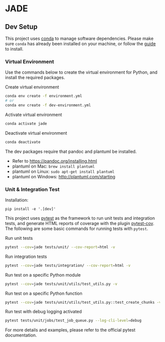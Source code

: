 # JADE

## Dev Setup
This project uses [conda](https://docs.conda.io/en/latest/) to manage software dependencies.
Please make sure `conda` has already been installed on your machine, or follow the
[guide](https://conda.io/projects/conda/en/latest/user-guide/install/index.html) to install.

### Virtual Environment
Use the commands below to create the virtual environment for Python, and
install the required packages.

Create virtual environment
```bash
conda env create -f environment.yml
# or
conda env create -f dev-environment.yml
```

Activate virtual environment
```bash
conda activate jade
```

Deactivate virtual environment
```bash
conda deactivate
```

The dev packages require that pandoc and plantuml be installed.

- Refer to https://pandoc.org/installing.html
- plantuml on Mac: ``brew install plantuml``
- plantuml on Linux: ``sudo apt-get install plantuml``
- plantuml on Windows: http://plantuml.com/starting


### Unit & Integration Test

Installation:
```
pip install -e '.[dev]'
```

This project uses [pytest](https://docs.pytest.org/en/latest/) as the framework to run unit tests
and integration tests, and generate HTML reports of coverage with the plugin
[pytest-cov](https://github.com/pytest-dev/pytest-cov). The following are some basic commands
for running tests with `pytest`.

Run unit tests
```bash
pytest --cov=jade tests/unit/ --cov-report=html -v
```

Run integration tests
```bash
pytest --cov=jade tests/integration/ --cov-report=html -v
```

Run test on a specific Python module
```bash
pytest --cov=jade tests/unit/utils/test_utils.py -v
```

Run test on a specific Python function
```bash
pytest --cov=jade tests/unit/utils/test_utils.py::test_create_chunks -v
```

Run test with debug logging activated
```bash
pytest tests/unit/jobs/test_job_queue.py --log-cli-level=debug
```

For more details and examples, please refer to the official pytest documentation.
